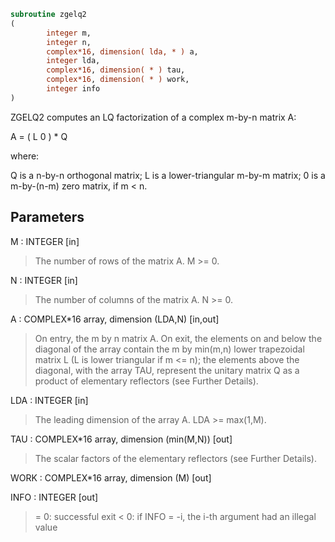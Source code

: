 ```fortran
subroutine zgelq2
(
        integer m,
        integer n,
        complex*16, dimension( lda, * ) a,
        integer lda,
        complex*16, dimension( * ) tau,
        complex*16, dimension( * ) work,
        integer info
)
```

ZGELQ2 computes an LQ factorization of a complex m-by-n matrix A:

A = ( L 0 ) *  Q

where:

Q is a n-by-n orthogonal matrix;
L is a lower-triangular m-by-m matrix;
0 is a m-by-(n-m) zero matrix, if m < n.

## Parameters
M : INTEGER [in]
> The number of rows of the matrix A.  M >= 0.

N : INTEGER [in]
> The number of columns of the matrix A.  N >= 0.

A : COMPLEX*16 array, dimension (LDA,N) [in,out]
> On entry, the m by n matrix A.
> On exit, the elements on and below the diagonal of the array
> contain the m by min(m,n) lower trapezoidal matrix L (L is
> lower triangular if m <= n); the elements above the diagonal,
> with the array TAU, represent the unitary matrix Q as a
> product of elementary reflectors (see Further Details).

LDA : INTEGER [in]
> The leading dimension of the array A.  LDA >= max(1,M).

TAU : COMPLEX*16 array, dimension (min(M,N)) [out]
> The scalar factors of the elementary reflectors (see Further
> Details).

WORK : COMPLEX*16 array, dimension (M) [out]

INFO : INTEGER [out]
> = 0: successful exit
> < 0: if INFO = -i, the i-th argument had an illegal value

